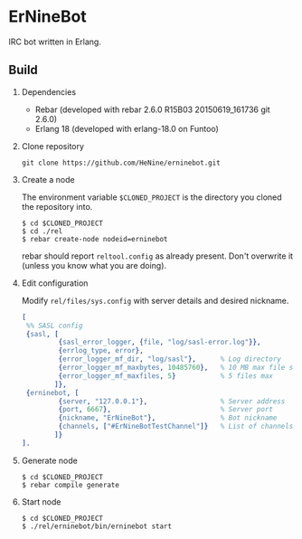 ErNineBot
=========

IRC bot written in Erlang.

Build
-----

1. Dependencies

    - Rebar (developed with rebar 2.6.0 R15B03 20150619_161736 git 2.6.0)
    - Erlang 18 (developed with erlang-18.0 on Funtoo)

2. Clone repository

    ```
    git clone https://github.com/HeNine/erninebot.git
    ```

3. Create a node

    The environment variable `$CLONED_PROJECT` is the directory you cloned the repository into.

    ```shell
    $ cd $CLONED_PROJECT
    $ cd ./rel
    $ rebar create-node nodeid=erninebot
    ```

    rebar should report `reltool.config` as already present. Don't overwrite it (unless you know what you are doing).

4. Edit configuration

    Modify `rel/files/sys.config` with server details and desired nickname.

    ```erlang
    [
     %% SASL config
     {sasl, [
             {sasl_error_logger, {file, "log/sasl-error.log"}},
             {errlog_type, error},
             {error_logger_mf_dir, "log/sasl"},      % Log directory
             {error_logger_mf_maxbytes, 10485760},   % 10 MB max file size
             {error_logger_mf_maxfiles, 5}           % 5 files max
            ]},
     {erninebot, [
             {server, "127.0.0.1"},                  % Server address
             {port, 6667},                           % Server port
             {nickname, "ErNineBot"},                % Bot nickname
             {channels, ["#ErNineBotTestChannel"]}   % List of channels bot should join
            ]}
    ].
    ```

5. Generate node

    ```shell
    $ cd $CLONED_PROJECT
    $ rebar compile generate
    ```
6. Start node

    ```shell
    $ cd $CLONED_PROJECT
    $ ./rel/erninebot/bin/erninebot start
    ```
